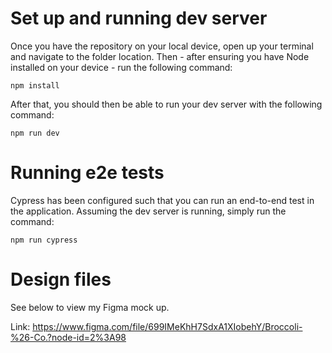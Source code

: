 # Set up and running dev server
Once you have the repository on your local device, open up your terminal and navigate to the folder location. Then - after ensuring you have Node installed on your device - run the following command:
```
npm install
```

After that, you should then be able to run your dev server with the following command:
```
npm run dev
```

# Running e2e tests
Cypress has been configured such that you can run an end-to-end test in the application. Assuming the dev server is running, simply run the command:
```
npm run cypress
```

# Design files
See below to view my Figma mock up.

Link: https://www.figma.com/file/699IMeKhH7SdxA1XIobehY/Broccoli-%26-Co.?node-id=2%3A98
